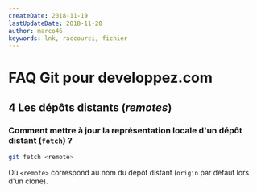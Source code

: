 ```yaml
---
createDate: 2018-11-19
lastUpdateDate: 2018-11-20
author: marco46
keywords: lnk, raccourci, fichier
---
```


# FAQ Git pour developpez.com

## 4 Les dépôts distants (*remotes*)

### Comment mettre à jour la représentation locale d'un dépôt distant (`fetch`) ?

```bash
git fetch <remote>
```

Où `<remote>` correspond au nom du dépôt distant (`origin` par défaut lors d'un clone).
